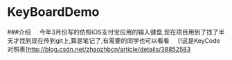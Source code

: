# KeyBoardDemo

###介绍
     今年3月份写的仿照iOS支付宝应用的输入键盘,现在项目用到了找了半天才找到现在传到git上,算是笔记了,有需要的同学也可以看看
     [!这是KeyCode对照表]http://blog.csdn.net/zhaozhbcn/article/details/38852583
